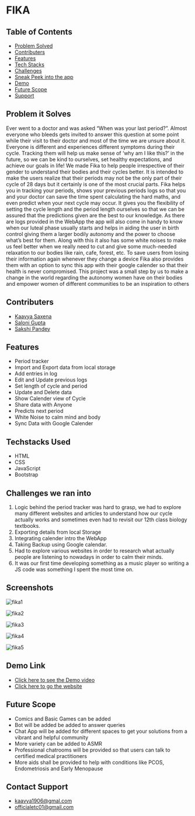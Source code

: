 # FIKA

## Table of Contents

- [Problem Solved](#problem-it-solves)
- [Contributers](#contributers)
- [Features](#features)
- [Tech Stacks](#techstacks-used)
- [Challenges](#challenges-we-ran-into)
- [Sneak Peek into the app](#screenshots)
- [Demo](#demo-link)
- [Future Scope](#future-scope)
- [Support](#contact-support)

## Problem it Solves
Ever went to a doctor and was asked “When was your last period?”. Almost everyone who bleeds gets invited to answer this question at some point while their visit to their doctor and most of the time we are unsure about it.
Everyone is different and experiences different symptoms during their cycle. Tracking them will help us make sense of ‘why am I like this?’ in the future, so we can be kind to ourselves, set healthy expectations, and achieve our goals in life!
We made Fika to help people irrespective of their gender to understand their bodies and their cycles better.
It is intended to make the users realize that their periods may not be the only part of their cycle of 28 days but it certainly is one of the most crucial parts.
Fika helps you in tracking your periods, shows your previous periods logs so that you and your doctor can save the time spent calculating the hard maths, and even predict when your next cycle may occur.
It gives you the flexibility of setting the cycle length and the period length ourselves so that we can be assured that the predictions given are the best to our knowledge.
As there are logs provided in the WebApp the app will also come in handy to know when our luteal phase usually starts and helps in aiding the user in birth control giving them a larger bodily autonomy and the power to choose what’s best for them.
Along with this it also has some white noises to make us feel better when we really need to cut and give some much-needed relaxation to our bodies like rain, cafe, forest, etc.
To save users from losing their information again whenever they change a device Fika also provides them with an option to sync this app with their google calender so that their health is never compromised. This project was a small step by us to make a change in the world regarding the autonomy women have on their bodies and empower women of different communities to be an inspiration to others

## Contributers
- [Kaavya Saxena](https://github.com/Kaavya-Saxena)
- [Saloni Gupta](https://github.com/SaloniGupta1100)
- [Sakshi Pandey](https://github.com/Sakshi-e-glitch)

## Features

- Period tracker
- Import and Export data from local storage
- Add entries in log
- Edit and Update previous logs
- Set length of cycle and period
- Update and Delete data
- Show Calender view of Cycle
- Share data with Anyone
- Predicts next period
- White Noise to calm mind and body
- Sync Data with Google Calender

## Techstacks Used

- HTML
- CSS
- JavaScript
- Bootstrap

## Challenges we ran into
1. Logic behind the period tracker was hard to grasp, we had to explore many different websites and articles to understand how our cycle actually works and sometimes even had to revisit our 12th class biology textbooks.
2. Exporting details from local Storage
3. Integrating calender intro the WebApp
4. Taking Backup using Google calendar.
4. Had to explore various websites in order to research what actually people are listening to nowadays in order to calm their minds.
5. It was our first time developing something as a music player so writing a JS code was something I spent the most time on.

## Screenshots

![fika1](https://user-images.githubusercontent.com/85991489/179411003-b40ffc9b-0546-4e54-acd5-a4da1b082b7e.png)

![fika2](https://user-images.githubusercontent.com/85991489/179411017-92278375-8751-48e3-8ebb-7afd2106ef05.png)

![fika3](https://user-images.githubusercontent.com/85991489/179411027-671d5457-2cbc-46d8-acd3-31f07e87c850.png)

![fika4](https://user-images.githubusercontent.com/85991489/179411035-aaf67097-6962-4695-b6ac-815dd50c2d2b.png)

![fika5](https://user-images.githubusercontent.com/85991489/179411038-45114bb5-5bc9-492f-94e9-bc94612e7cd6.png)

## Demo Link

- [Click here to see the Demo video](https://youtu.be/cvIGdc4hrYI)
- [Click here to go the website](https://salonigupta1100.github.io/FIKA/)

## Future Scope

- Comics and Basic Games can be added
- Bot will be added be added to answer queries
- Chat App will be added for different spaces to get your solutions from a vibrant and helpful community
- More variety can be added to ASMR
- Professional chatrooms will be provided so that users can talk to certified medical practitioners
- More aids shall be provided to help with conditions like PCOS, Endometriosis and Early Menopause

## Contact Support 
- kaavya1906@gmal.com
- officialetc01@gmail.com
